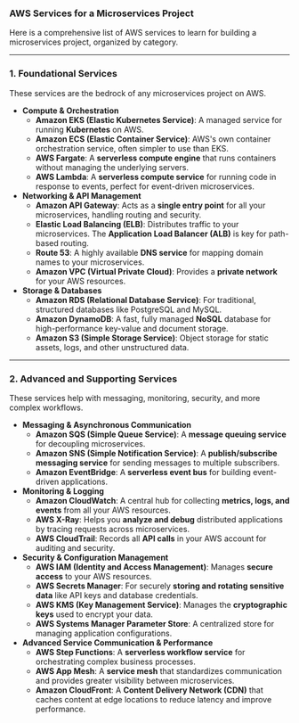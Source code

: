 ### AWS Services for a Microservices Project

Here is a comprehensive list of AWS services to learn for building a microservices project, organized by category.

---

### 1. Foundational Services

These services are the bedrock of any microservices project on AWS.

* **Compute & Orchestration**
    * **Amazon EKS (Elastic Kubernetes Service)**: A managed service for running **Kubernetes** on AWS.
    * **Amazon ECS (Elastic Container Service)**: AWS's own container orchestration service, often simpler to use than EKS.
    * **AWS Fargate**: A **serverless compute engine** that runs containers without managing the underlying servers.
    * **AWS Lambda**: A **serverless compute service** for running code in response to events, perfect for event-driven microservices.
* **Networking & API Management**
    * **Amazon API Gateway**: Acts as a **single entry point** for all your microservices, handling routing and security.
    * **Elastic Load Balancing (ELB)**: Distributes traffic to your microservices. The **Application Load Balancer (ALB)** is key for path-based routing.
    * **Route 53**: A highly available **DNS service** for mapping domain names to your microservices.
    * **Amazon VPC (Virtual Private Cloud)**: Provides a **private network** for your AWS resources.
* **Storage & Databases**
    * **Amazon RDS (Relational Database Service)**: For traditional, structured databases like PostgreSQL and MySQL.
    * **Amazon DynamoDB**: A fast, fully managed **NoSQL** database for high-performance key-value and document storage.
    * **Amazon S3 (Simple Storage Service)**: Object storage for static assets, logs, and other unstructured data.

---

### 2. Advanced and Supporting Services

These services help with messaging, monitoring, security, and more complex workflows.

* **Messaging & Asynchronous Communication**
    * **Amazon SQS (Simple Queue Service)**: A **message queuing service** for decoupling microservices.
    * **Amazon SNS (Simple Notification Service)**: A **publish/subscribe messaging service** for sending messages to multiple subscribers.
    * **Amazon EventBridge**: A **serverless event bus** for building event-driven applications.
* **Monitoring & Logging**
    * **Amazon CloudWatch**: A central hub for collecting **metrics, logs, and events** from all your AWS resources.
    * **AWS X-Ray**: Helps you **analyze and debug** distributed applications by tracing requests across microservices.
    * **AWS CloudTrail**: Records all **API calls** in your AWS account for auditing and security.
* **Security & Configuration Management**
    * **AWS IAM (Identity and Access Management)**: Manages **secure access** to your AWS resources.
    * **AWS Secrets Manager**: For securely **storing and rotating sensitive data** like API keys and database credentials.
    * **AWS KMS (Key Management Service)**: Manages the **cryptographic keys** used to encrypt your data.
    * **AWS Systems Manager Parameter Store**: A centralized store for managing application configurations.
* **Advanced Service Communication & Performance**
    * **AWS Step Functions**: A **serverless workflow service** for orchestrating complex business processes.
    * **AWS App Mesh**: A **service mesh** that standardizes communication and provides greater visibility between microservices.
    * **Amazon CloudFront**: A **Content Delivery Network (CDN)** that caches content at edge locations to reduce latency and improve performance.